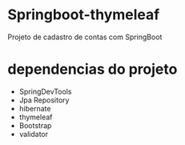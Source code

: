 # Springboot-thymeleaf
Projeto de cadastro de contas com SpringBoot


# dependencias do projeto
- SpringDevTools
- Jpa Repository
- hibernate
- thymeleaf
- Bootstrap
- validator
